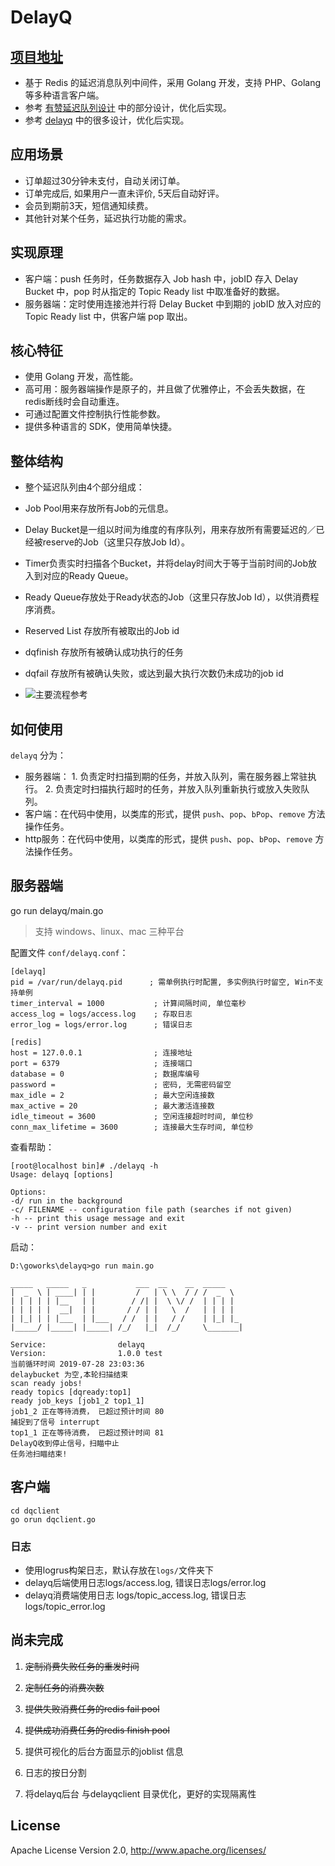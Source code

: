 # DelayQ
## [项目地址](https://github.com/liuxc2016/delayq) 

- 基于 Redis 的延迟消息队列中间件，采用 Golang 开发，支持 PHP、Golang 等多种语言客户端。
- 参考 [有赞延迟队列设计](http://tech.youzan.com/queuing_delay) 中的部分设计，优化后实现。
- 参考 [delayq](https://github.com/mix-basic/delayq) 中的很多设计，优化后实现。

## 应用场景

- 订单超过30分钟未支付，自动关闭订单。
- 订单完成后, 如果用户一直未评价, 5天后自动好评。
- 会员到期前3天，短信通知续费。
- 其他针对某个任务，延迟执行功能的需求。

## 实现原理

- 客户端：push 任务时，任务数据存入 Job hash 中，jobID 存入 Delay Bucket 中，pop 时从指定的 Topic Ready list 中取准备好的数据。
- 服务器端：定时使用连接池并行将 Delay Bucket 中到期的 jobID 放入对应的 Topic Ready list 中，供客户端 pop 取出。

## 核心特征

- 使用 Golang 开发，高性能。
- 高可用：服务器端操作是原子的，并且做了优雅停止，不会丢失数据，在redis断线时会自动重连。
- 可通过配置文件控制执行性能参数。
- 提供多种语言的 SDK，使用简单快捷。

## 整体结构

- 整个延迟队列由4个部分组成：
- Job Pool用来存放所有Job的元信息。
- Delay Bucket是一组以时间为维度的有序队列，用来存放所有需要延迟的／已经被reserve的Job（这里只存放Job Id）。
- Timer负责实时扫描各个Bucket，并将delay时间大于等于当前时间的Job放入到对应的Ready Queue。
- Ready Queue存放处于Ready状态的Job（这里只存放Job Id），以供消费程序消费。
- Reserved List 存放所有被取出的Job id
- dqfinish 存放所有被确认成功执行的任务
- dqfail   存放所有被确认失败，或达到最大执行次数仍未成功的job id

- ![主要流程参考](https://tech.youzan.com/content/images/2016/03/delay-queue.png)

## 如何使用

`delayq` 分为：

- 服务器端：
        1. 负责定时扫描到期的任务，并放入队列，需在服务器上常驻执行。
        2. 负责定时扫描执行超时的任务，并放入队列重新执行或放入失败队列。
- 客户端：在代码中使用，以类库的形式，提供 `push`、`pop`、`bPop`、`remove` 方法操作任务。
- http服务：在代码中使用，以类库的形式，提供 `push`、`pop`、`bPop`、`remove` 方法操作任务。

## 服务器端

go run delayq/main.go
> 支持 windows、linux、mac 三种平台

配置文件 `conf/delayq.conf`：
```
[delayq]
pid = /var/run/delayq.pid      ; 需单例执行时配置, 多实例执行时留空, Win不支持单例
timer_interval = 1000           ; 计算间隔时间, 单位毫秒
access_log = logs/access.log    ; 存取日志
error_log = logs/error.log      ; 错误日志

[redis]
host = 127.0.0.1                ; 连接地址
port = 6379                     ; 连接端口
database = 0                    ; 数据库编号
password =                      ; 密码, 无需密码留空
max_idle = 2                    ; 最大空闲连接数
max_active = 20                 ; 最大激活连接数
idle_timeout = 3600             ; 空闲连接超时时间, 单位秒
conn_max_lifetime = 3600        ; 连接最大生存时间, 单位秒
```

查看帮助：

```
[root@localhost bin]# ./delayq -h
Usage: delayq [options]

Options:
-d/ run in the background
-c/ FILENAME -- configuration file path (searches if not given)
-h -- print this usage message and exit
-v -- print version number and exit
```

启动：

```
D:\goworks\delayq>go run main.go

_____   _____   _           ___  __    __  _____
|  _  \ | ____| | |         /   | \ \  / / /  _  \
| | | | | |__   | |        / /| |  \ \/ /  | | | |
| | | | |  __|  | |       / / | |   \  /   | | | |
| |_| | | |___  | |___   / /  | |   / /    | |_| |_
|_____/ |_____| |_____| /_/   |_|  /_/     \_______|

Service:                delayq
Version:                1.0.0 test
当前循环时间 2019-07-28 23:03:36
delaybucket 为空,本轮扫描结束
scan ready jobs!
ready topics [dqready:top1]
ready job_keys [job1_2 top1_1]
job1_2 正在等待消费， 已超过预计时间 80
捕捉到了信号 interrupt
top1_1 正在等待消费， 已超过预计时间 81
DelayQ收到停止信号，扫瞄中止
任务池扫瞄结束!
```

## 客户端


```
cd dqclient
go orun dqclient.go
```

### 日志

- 使用logrus构架日志，默认存放在<code>logs/</code>文件夹下
- delayq后端使用日志logs/access.log, 错误日志logs/error.log
- delayq消费端使用日志 logs/topic_access.log, 错误日志logs/topic_error.log

## 尚未完成

1. ~~定制消费失败任务的重发时间~~

2. ~~定制任务的消费次数~~

3. ~~提供失败消费任务的redis fail pool~~

4. ~~提供成功消费任务的redis finish pool~~

5. 提供可视化的后台方面显示的joblist 信息

6. 日志的按日分割

7. 将delayq后台 与delayqclient 目录优化，更好的实现隔离性

## License

Apache License Version 2.0, http://www.apache.org/licenses/